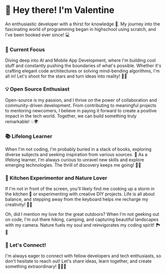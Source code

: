 # 👋 Hey there! I'm Valentine

An enthusiastic developer with a thirst for knowledge 🌟. My journey into the fascinating world of programming began in highschool using scratch, and I've been hooked ever since! 💻 

### 🚀 Current Focus

Diving deep into AI and Mobile App Development, where I'm building cool stuff and constantly pushing the boundaries of what's possible. Whether it's crafting elegant code architectures or solving mind-bending algorithms, I'm all in! Let's shoot for the stars and turn ideas into reality! 🌌🚀

### 💡 Open Source Enthusiast

Open-source is my passion, and I thrive on the power of collaboration and community-driven development. From contributing to meaningful projects to mentoring newcomers, I believe in paying it forward to create a positive impact in the tech world. Together, we can build something truly remarkable! 💡🌍

### 📚 Lifelong Learner

When I'm not coding, I'm probably buried in a stack of books, exploring diverse subjects and seeking inspiration from various sources. 📖 As a lifelong learner, I'm always curious to unravel new skills and explore emerging technologies. The thrill of discovery keeps me going! 🧠💡

### 🍳 Kitchen Experimentor and Nature Lover

If I'm not in front of the screen, you'll likely find me cooking up a storm in the kitchen 🍳 or experimenting with creative DIY projects. Life is all about balance, and stepping away from the keyboard helps me recharge my creativity! 🎨🌱

Oh, did I mention my love for the great outdoors? When I'm not geeking out on code, I'm out there hiking, camping, and capturing beautiful landscapes with my camera. Nature fuels my soul and reinvigorates my coding spirit! 🏞️📸

### 🤝 Let's Connect!

I'm always eager to connect with fellow developers and tech enthusiasts, so don't hesitate to reach out! Let's share ideas, learn together, and create something extraordinary! 🤝🌈🎉
